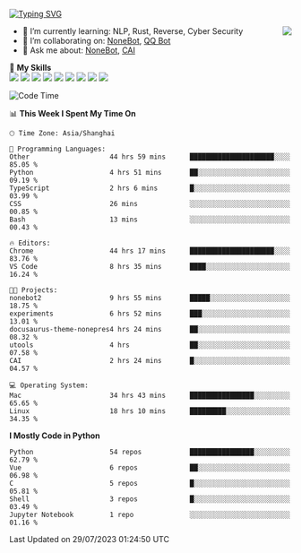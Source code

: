 [![Typing SVG](https://readme-typing-svg.herokuapp.com?size=25&duration=2500&color=8C43EA&vCenter=true&width=200&height=40&lines=Hi+there+%F0%9F%91%8B%F0%9F%8F%BB;I'm+yanyongyu)](https://git.io/typing-svg)

<a href="#">
  <img align="right" src="https://github-readme-stats.vercel.app/api?username=yanyongyu&count_private=true&show_icons=true&bg_color=15,f2f7fd,E0EAFC" />
</a>

- 🌱 I’m currently learning: NLP, Rust, Reverse, Cyber Security
- 👯 I’m collaborating on: [NoneBot](https://github.com/nonebot), [QQ Bot](https://github.com/Mrs4s/go-cqhttp)
- 💬 Ask me about: [NoneBot](https://github.com/nonebot), [CAI](https://github.com/cscs181/CAI)

🌟 **My Skills**  
![](https://img.shields.io/badge/-Python-3e74a2?style=flat-square&logo=Python&logoColor=fff)
![](https://img.shields.io/badge/-Node.js-339933?style=flat-square&logo=Node.js&logoColor=fff)
![](https://img.shields.io/badge/-Vue-4fc08d?style=flat-square&logo=Vue.js&logoColor=fff)
![](https://img.shields.io/badge/-React-2d98ce?style=flat-square&logo=React&logoColor=fff)
![](https://img.shields.io/badge/-Docker-2496ED?style=flat-square&logo=Docker&logoColor=fff)
![](https://img.shields.io/badge/-Linux-000000?style=flat-square&logo=Linux&logoColor=fff)
![](https://img.shields.io/badge/-MySQL-4479A1?style=flat-square&logo=MySQL&logoColor=fff)
![](https://img.shields.io/badge/-Redis-DC382D?style=flat-square&logo=Redis&logoColor=fff)
![](https://img.shields.io/badge/-MongoDB-47A248?style=flat-square&logo=MongoDB&logoColor=fff)

<!--START_SECTION:waka-->
![Code Time](http://img.shields.io/badge/Code%20Time-4%2C586%20hrs%2014%20mins-blue)

📊 **This Week I Spent My Time On** 

```text
🕑︎ Time Zone: Asia/Shanghai

💬 Programming Languages: 
Other                    44 hrs 59 mins      █████████████████████░░░░   85.05 % 
Python                   4 hrs 51 mins       ██░░░░░░░░░░░░░░░░░░░░░░░   09.19 % 
TypeScript               2 hrs 6 mins        █░░░░░░░░░░░░░░░░░░░░░░░░   03.99 % 
CSS                      26 mins             ░░░░░░░░░░░░░░░░░░░░░░░░░   00.85 % 
Bash                     13 mins             ░░░░░░░░░░░░░░░░░░░░░░░░░   00.43 % 

🔥 Editors: 
Chrome                   44 hrs 17 mins      █████████████████████░░░░   83.76 % 
VS Code                  8 hrs 35 mins       ████░░░░░░░░░░░░░░░░░░░░░   16.24 % 

🐱‍💻 Projects: 
nonebot2                 9 hrs 55 mins       █████░░░░░░░░░░░░░░░░░░░░   18.75 % 
experiments              6 hrs 52 mins       ███░░░░░░░░░░░░░░░░░░░░░░   13.01 % 
docusaurus-theme-nonepres4 hrs 24 mins       ██░░░░░░░░░░░░░░░░░░░░░░░   08.32 % 
utools                   4 hrs               ██░░░░░░░░░░░░░░░░░░░░░░░   07.58 % 
CAI                      2 hrs 24 mins       █░░░░░░░░░░░░░░░░░░░░░░░░   04.57 % 

💻 Operating System: 
Mac                      34 hrs 43 mins      ████████████████░░░░░░░░░   65.65 % 
Linux                    18 hrs 10 mins      █████████░░░░░░░░░░░░░░░░   34.35 % 
```

**I Mostly Code in Python** 

```text
Python                   54 repos            ████████████████░░░░░░░░░   62.79 % 
Vue                      6 repos             ██░░░░░░░░░░░░░░░░░░░░░░░   06.98 % 
C                        5 repos             █░░░░░░░░░░░░░░░░░░░░░░░░   05.81 % 
Shell                    3 repos             █░░░░░░░░░░░░░░░░░░░░░░░░   03.49 % 
Jupyter Notebook         1 repo              ░░░░░░░░░░░░░░░░░░░░░░░░░   01.16 % 
```




 Last Updated on 29/07/2023 01:24:50 UTC
<!--END_SECTION:waka-->
